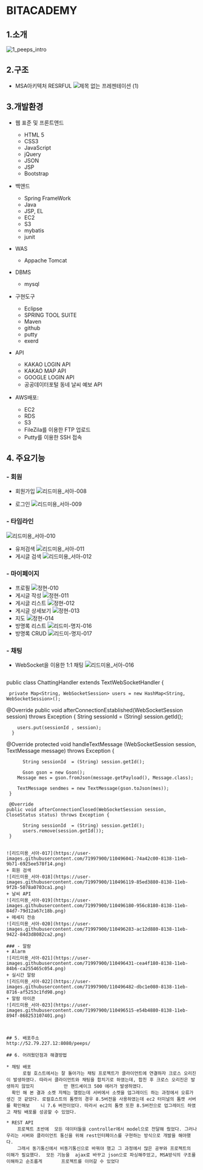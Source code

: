 
# BITACADEMY 

## 1.소개

![1_peeps_intro](https://user-images.githubusercontent.com/71624723/110078703-7b930d80-7dcb-11eb-98ab-476979fb197d.png)

## 2.구조 
 * MSA아키텍처  RESRFUL
  ![제목 없는 프레젠테이션 (1)](https://user-images.githubusercontent.com/71998081/110272493-aff60c00-800d-11eb-872f-57b80cd722d8.jpg)

 

      
## 3.개발환경
  
  * 웹 표준 및 프론트앤드 
   
    *  HTML 5
    *  CSS3
    * JavaScript
    * jQuery
    * JSON
    * JSP
    * Bootstrap
    
  * 백앤드
    * Spring FrameWork
    * Java
    *  JSP, EL
    *  EC2
    *  S3
    *  mybatis
    *  junit
  
  * WAS
    * Appache Tomcat
  
  * DBMS
    * mysql
    
  * 구현도구
    * Eclipse 
    * SPRING TOOL SUITE 
    * Maven
    * github
    * putty
    * exerd
  
  * API
    * KAKAO LOGIN API
    * KAKAO MAP API
    * GOOGLE LOGIN API 
    * 공공데이터포털 동네 날씨 예보 API
   
  * AWS배포: 
    
    * EC2
    * RDS
    * S3 
    * FileZila를 이용한 FTP 업로드
    * Putty를 이용한 SSH 접속

  ## 4. 주요기능
  ### - 회원
  + 회원가입
  ![리드미용_서아-008](https://user-images.githubusercontent.com/71997900/110235350-ec285e80-7f72-11eb-8845-0ea63339245d.png)

  + 로그인
  ![리드미용_서아-009](https://user-images.githubusercontent.com/71997900/110235353-ef234f00-7f72-11eb-8fc8-074036196264.png)
  
  ### - 타임라인
  
  ![리드미용_서아-010](https://user-images.githubusercontent.com/71997900/110235385-10843b00-7f73-11eb-85b1-04a56a373b61.png)
  + 유저검색
  ![리드미용_서아-011](https://user-images.githubusercontent.com/71997900/110235397-1ed25700-7f73-11eb-9803-87008d34fb9f.png)
  + 게시글 검색
  ![리드미용_서아-012](https://user-images.githubusercontent.com/71997900/110235409-2691fb80-7f73-11eb-87fe-f1429ed1e9ec.png)

  ### - 마이페이지
  + 프로필
  ![정현-010](https://user-images.githubusercontent.com/71624723/110286120-b72a1380-8027-11eb-999f-e9d4a2e962f3.png)
  + 게시글 작성
  ![정현-011](https://user-images.githubusercontent.com/71624723/110286122-b8f3d700-8027-11eb-807b-87f6172d60b1.png)
  + 게시글 리스트
  ![정현-012](https://user-images.githubusercontent.com/71624723/110286134-bf824e80-8027-11eb-85a3-aaf93321ae3c.png)
  + 게시글 상세보기
  ![정현-013](https://user-images.githubusercontent.com/71624723/110286144-c3ae6c00-8027-11eb-9b54-eb98a351a6c8.png)
  + 지도
  ![정현-014](https://user-images.githubusercontent.com/71624723/110286146-c5782f80-8027-11eb-8934-8ce02a895d57.png)
  + 방명록 리스트
  ![리드미-명지-016](https://user-images.githubusercontent.com/71998081/110289261-87313f00-802c-11eb-9642-25844399f6f3.jpg)
  + 방명록 CRUD
  ![리드미-명지-017](https://user-images.githubusercontent.com/71998081/110289455-cbbcda80-802c-11eb-82d9-336fe88e9980.jpg)


  ### - 채팅
 + WebSocket을 이용한 1:1 채팅
 ![리드미용_서아-016](https://user-images.githubusercontent.com/71997900/110496011-6a822d80-8138-11eb-9c57-6cd56ec4ecd8.png)
   ```c
  public class ChattingHandler extends TextWebSocketHandler {
  
     private Map<String, WebSocketSession> users = new HashMap<String, WebSocketSession>();
  
  @Override
	public void afterConnectionEstablished(WebSocketSession session) throws Exception {
          String sessionId  = (String) session.getId();

		users.put(sessionId , session);
      }
      
  @Override
	protected void handleTextMessage (WebSocketSession session, TextMessage message) throws Exception { 
     
          String sessionId  = (String) session.getId();
          
          Gson gson = new Gson();
		Message mes = gson.fromJson(message.getPayload(), Message.class);

		TextMessage sendmes = new TextMessage(gson.toJson(mes));
     }
     
     @Override
	public void afterConnectionClosed(WebSocketSession session, CloseStatus status) throws Exception {
     
          String sessionId  = (String) session.getId(); 
          users.remove(session.getId());
     }
  ```
  
  ![리드미용_서아-017](https://user-images.githubusercontent.com/71997900/110496041-74a42c00-8138-11eb-9b71-6925ee578f14.png)
  + 회원 검색
  ![리드미용_서아-018](https://user-images.githubusercontent.com/71997900/110496119-85ed3880-8138-11eb-9f2b-5078a0703ca1.png)
  + 날씨 API
  ![리드미용_서아-019](https://user-images.githubusercontent.com/71997900/110496180-956c8180-8138-11eb-84d7-79d12a67c18b.png)
  + 메세지 전송
  ![리드미용_서아-020](https://user-images.githubusercontent.com/71997900/110496283-ac12d880-8138-11eb-9422-84d3d8082ca2.png)
 
  ### - 알람
 + Alarm
 ![리드미용_서아-021](https://user-images.githubusercontent.com/71997900/110496431-cea4f180-8138-11eb-84b6-ca255465c054.png)
  + 실시간 알람
  ![리드미용_서아-022](https://user-images.githubusercontent.com/71997900/110496482-dbc1e080-8138-11eb-8716-af5253c1fd98.png)
  + 알람 아이콘
  ![리드미용_서아-023](https://user-images.githubusercontent.com/71997900/110496515-e54b4880-8138-11eb-894f-868253107401.png)



## 5. 배포주소
http://52.79.227.12:8080/peeps/

## 6. 어려웠던점과 해결방법
  
  * 채팅 배포
        로컬 호스트에서는 잘 돌아가는 채팅 프로젝트가 클라이언트에 연결하자 크로스 오리진이 발생하였다. 따라서 클라이언트와 채팅을 합치기로 하였는데, 합친 후 크로스 오리진은 발생하지 않았지	         만 핸드셰이크 500 에러가 발생하였다.
	확인 해 본 결과 소켓 자체는 열렸는데 서버에서 소켓을 업그레이드 하는 과정에서 오류가 생긴 것 같았다. 로컬호스트의 톰캣의 경우 8.5버전을 사용하였는데 ec2 터미널의 톰캣 서버를 확인해보	   니 7.6 버전이었다. 따라서 ec2의 톰캣 또한 8.5버전으로 업그레이드 하였고 채팅 배포를 성공할 수 있었다.
	
 * REST API
      프로젝트 초반에  모든 데이터들을 controller에서 model으로 전달해 줬었다. 그러나 우리는 서버와 클라이언트 통신을 위해 rest인터페이스를 구현하는 방식으로 개발을 해야했다. 
      그래서 동기통신에서 비동기통신으로 바꿔야 했고 그 과정에서 많은 공부와 프로젝트의 이해가 필요했다.  모든 기능을  ajax로 바꾸고 json으로 파싱해주었고, MSA방식의 구조를 이해하고 순조롭게       프로젝트를 이어갈 수 있었다
 
